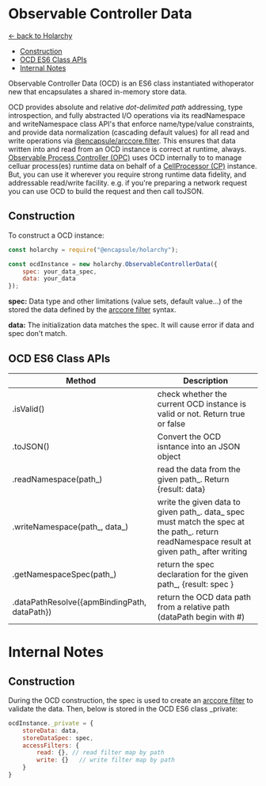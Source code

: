 # Observable Controller Data
[<- back to Holarchy](../README.md)

<!-- reference -->
[opc]: ./observable-process-controller.md
[cp]: ./cell-procssor.md
[arccore filter]: https://encapsule.io/docs/ARCcore/filter
[cm]: ./cell-model.md

* [Construction](#Construction)
* [OCD ES6 Class APIs](#OCD-ES6-Class-APIs)
* [Internal Notes](#Internal-Notes)

Observable Controller Data (OCD) is an ES6 class instantiated withoperator new that encapsulates a shared in-memory store data.

OCD provides absolute and relative *dot-delimited path* addressing, type introspection, and fully abstracted I/O operations via its readNamespace and writeNamespace class API's that enforce name/type/value constraints, and provide data normalization (cascading default values) for all read and write operations via [@encapsule/arccore.filter][arccore filter]. This ensures that data written into and read from an OCD instance is correct at runtime, always. [Observable Process Controller (OPC)][opc] uses OCD internally to to manage celluar process(es) runtime data on behalf of a [CellProcessor (CP)][cp] instance. But, you can use it wherever you require strong runtime data fidelity, and addressable read/write facility. e.g. if you're preparing a network request you can use OCD to build the request and then call toJSON.



## Construction
To construct a OCD instance:
```javascript
const holarchy = require("@encapsule/holarchy");

const ocdInstance = new holarchy.ObservableControllerData({
    spec: your_data_spec,
    data: your_data
});
```

**spec:** Data type and other limitations (value sets, default value...) of the stored the data defined by the [arccore filter][arccore filter] syntax.

**data:** The initialization data matches the spec. It will cause error if data and spec don't match.

## OCD ES6 Class APIs

| Method | Description |
|-|-|
| .isValid() | check whether the current OCD instance is valid or not. Return true or false |
| .toJSON() | Convert the OCD isntance into an JSON object | 
| .readNamespace(path_) | read the data from the given path_. Return {result: data} |
| .writeNamespace(path_, data_) | write the given data to given path_. data_ spec must match the spec at the path_. return readNamespace result at given path_ after writing |
| .getNamespaceSpec(path_) | return the spec declaration for the given path_, {result: spec } |
| .dataPathResolve({apmBindingPath, dataPath}) | return the OCD data path from a relative path (dataPath begin with #) |

# Internal Notes

## Construction
During the OCD construction, the spec is used to create an [arccore filter][arccore filter] to validate the data. Then, below is stored in the OCD ES6 class _private:

```javascript
ocdInstance._private = {
    storeData: data,
    storeDataSpec: spec,
    accessFilters: {
        read: {}, // read filter map by path
        write: {}   // write filter map by path
    }
}
```

